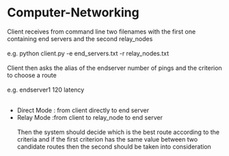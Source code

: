 # Computer-Networking
Client receives from command line two filenames with the first one containing end servers and the second relay_nodes 
<br /> <br /> e.g. python client.py -e end_servers.txt -r relay_nodes.txt <br /> <br />
Client then asks the alias of the endserver number of pings and the criterion to choose a route 
<br /> <br /> e.g. endserver1 120 latency <br /> <br />
- Direct Mode : from client directly to end server
- Relay Mode :from client to relay_node to end server 
 <br /><br /> Then the system should decide which is the best route according to the criteria and if the first criterion has the same value between two candidate routes then the second should be taken into consideration
